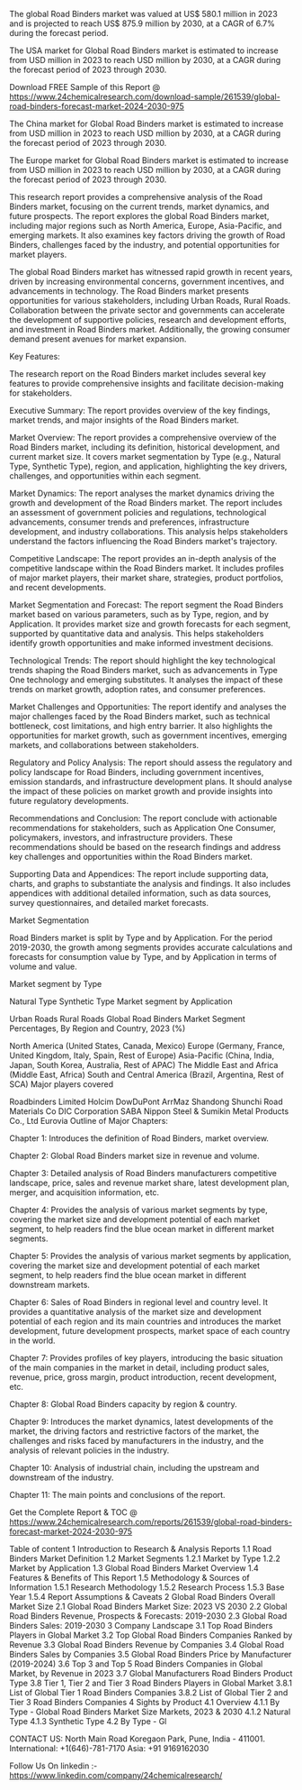 The global Road Binders market was valued at US$ 580.1 million in 2023 and is projected to reach US$ 875.9 million by 2030, at a CAGR of 6.7% during the forecast period.

The USA market for Global Road Binders market is estimated to increase from USD million in 2023 to reach USD million by 2030, at a CAGR during the forecast period of 2023 through 2030.

Download FREE Sample of this Report @ https://www.24chemicalresearch.com/download-sample/261539/global-road-binders-forecast-market-2024-2030-975

The China market for Global Road Binders market is estimated to increase from USD million in 2023 to reach USD million by 2030, at a CAGR during the forecast period of 2023 through 2030.

The Europe market for Global Road Binders market is estimated to increase from USD million in 2023 to reach USD million by 2030, at a CAGR during the forecast period of 2023 through 2030.

This research report provides a comprehensive analysis of the Road Binders market, focusing on the current trends, market dynamics, and future prospects. The report explores the global Road Binders market, including major regions such as North America, Europe, Asia-Pacific, and emerging markets. It also examines key factors driving the growth of Road Binders, challenges faced by the industry, and potential opportunities for market players.

The global Road Binders market has witnessed rapid growth in recent years, driven by increasing environmental concerns, government incentives, and advancements in technology. The Road Binders market presents opportunities for various stakeholders, including Urban Roads, Rural Roads. Collaboration between the private sector and governments can accelerate the development of supportive policies, research and development efforts, and investment in Road Binders market. Additionally, the growing consumer demand present avenues for market expansion.

Key Features:

The research report on the Road Binders market includes several key features to provide comprehensive insights and facilitate decision-making for stakeholders.

Executive Summary: The report provides overview of the key findings, market trends, and major insights of the Road Binders market.

Market Overview: The report provides a comprehensive overview of the Road Binders market, including its definition, historical development, and current market size. It covers market segmentation by Type (e.g., Natural Type, Synthetic Type), region, and application, highlighting the key drivers, challenges, and opportunities within each segment.

Market Dynamics: The report analyses the market dynamics driving the growth and development of the Road Binders market. The report includes an assessment of government policies and regulations, technological advancements, consumer trends and preferences, infrastructure development, and industry collaborations. This analysis helps stakeholders understand the factors influencing the Road Binders market's trajectory.

Competitive Landscape: The report provides an in-depth analysis of the competitive landscape within the Road Binders market. It includes profiles of major market players, their market share, strategies, product portfolios, and recent developments.

Market Segmentation and Forecast: The report segment the Road Binders market based on various parameters, such as by Type, region, and by Application. It provides market size and growth forecasts for each segment, supported by quantitative data and analysis. This helps stakeholders identify growth opportunities and make informed investment decisions.

Technological Trends: The report should highlight the key technological trends shaping the Road Binders market, such as advancements in Type One technology and emerging substitutes. It analyses the impact of these trends on market growth, adoption rates, and consumer preferences.

Market Challenges and Opportunities: The report identify and analyses the major challenges faced by the Road Binders market, such as technical bottleneck, cost limitations, and high entry barrier. It also highlights the opportunities for market growth, such as government incentives, emerging markets, and collaborations between stakeholders.

Regulatory and Policy Analysis: The report should assess the regulatory and policy landscape for Road Binders, including government incentives, emission standards, and infrastructure development plans. It should analyse the impact of these policies on market growth and provide insights into future regulatory developments.

Recommendations and Conclusion: The report conclude with actionable recommendations for stakeholders, such as Application One Consumer, policymakers, investors, and infrastructure providers. These recommendations should be based on the research findings and address key challenges and opportunities within the Road Binders market.

Supporting Data and Appendices: The report include supporting data, charts, and graphs to substantiate the analysis and findings. It also includes appendices with additional detailed information, such as data sources, survey questionnaires, and detailed market forecasts.

Market Segmentation

Road Binders market is split by Type and by Application. For the period 2019-2030, the growth among segments provides accurate calculations and forecasts for consumption value by Type, and by Application in terms of volume and value.

Market segment by Type

Natural Type
Synthetic Type
Market segment by Application

Urban Roads
Rural Roads
Global Road Binders Market Segment Percentages, By Region and Country, 2023 (%)

North America (United States, Canada, Mexico)
Europe (Germany, France, United Kingdom, Italy, Spain, Rest of Europe)
Asia-Pacific (China, India, Japan, South Korea, Australia, Rest of APAC)
The Middle East and Africa (Middle East, Africa)
South and Central America (Brazil, Argentina, Rest of SCA)
Major players covered

Roadbinders Limited
Holcim
DowDuPont
ArrMaz
Shandong Shunchi Road Materials Co
DIC Corporation
SABA
Nippon Steel & Sumikin Metal Products Co., Ltd
Eurovia
Outline of Major Chapters:

Chapter 1: Introduces the definition of Road Binders, market overview.

Chapter 2: Global Road Binders market size in revenue and volume.

Chapter 3: Detailed analysis of Road Binders manufacturers competitive landscape, price, sales and revenue market share, latest development plan, merger, and acquisition information, etc.

Chapter 4: Provides the analysis of various market segments by type, covering the market size and development potential of each market segment, to help readers find the blue ocean market in different market segments.

Chapter 5: Provides the analysis of various market segments by application, covering the market size and development potential of each market segment, to help readers find the blue ocean market in different downstream markets.

Chapter 6: Sales of Road Binders in regional level and country level. It provides a quantitative analysis of the market size and development potential of each region and its main countries and introduces the market development, future development prospects, market space of each country in the world.

Chapter 7: Provides profiles of key players, introducing the basic situation of the main companies in the market in detail, including product sales, revenue, price, gross margin, product introduction, recent development, etc.

Chapter 8: Global Road Binders capacity by region & country.

Chapter 9: Introduces the market dynamics, latest developments of the market, the driving factors and restrictive factors of the market, the challenges and risks faced by manufacturers in the industry, and the analysis of relevant policies in the industry.

Chapter 10: Analysis of industrial chain, including the upstream and downstream of the industry.

Chapter 11: The main points and conclusions of the report.

Get the Complete Report & TOC @ https://www.24chemicalresearch.com/reports/261539/global-road-binders-forecast-market-2024-2030-975

Table of content
1 Introduction to Research & Analysis Reports
1.1 Road Binders Market Definition
1.2 Market Segments
1.2.1 Market by Type
1.2.2 Market by Application
1.3 Global Road Binders Market Overview
1.4 Features & Benefits of This Report
1.5 Methodology & Sources of Information
1.5.1 Research Methodology
1.5.2 Research Process
1.5.3 Base Year
1.5.4 Report Assumptions & Caveats
2 Global Road Binders Overall Market Size
2.1 Global Road Binders Market Size: 2023 VS 2030
2.2 Global Road Binders Revenue, Prospects & Forecasts: 2019-2030
2.3 Global Road Binders Sales: 2019-2030
3 Company Landscape
3.1 Top Road Binders Players in Global Market
3.2 Top Global Road Binders Companies Ranked by Revenue
3.3 Global Road Binders Revenue by Companies
3.4 Global Road Binders Sales by Companies
3.5 Global Road Binders Price by Manufacturer (2019-2024)
3.6 Top 3 and Top 5 Road Binders Companies in Global Market, by Revenue in 2023
3.7 Global Manufacturers Road Binders Product Type
3.8 Tier 1, Tier 2 and Tier 3 Road Binders Players in Global Market
3.8.1 List of Global Tier 1 Road Binders Companies
3.8.2 List of Global Tier 2 and Tier 3 Road Binders Companies
4 Sights by Product
4.1 Overview
4.1.1 By Type - Global Road Binders Market Size Markets, 2023 & 2030
4.1.2 Natural Type
4.1.3 Synthetic Type
4.2 By Type - Gl

CONTACT US:
North Main Road Koregaon Park, Pune, India - 411001.
International: +1(646)-781-7170
Asia: +91 9169162030

Follow Us On linkedin :- https://www.linkedin.com/company/24chemicalresearch/
